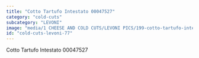 ```yaml
---
title: "Cotto Tartufo Intestato 00047527"
category: "cold-cuts"
subcategory: "LEVONI"
image: "media/1 CHEESE AND COLD CUTS/LEVONI PICS/199-cotto-tartufo-intestato-00047527.jpg"
id: "cold-cuts-levoni-77"
---
```


Cotto Tartufo Intestato 00047527
